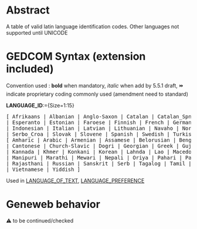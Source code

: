﻿# Abstract
A table of valid latin language identification codes.
Other languages not supported until UNICODE


# GEDCOM Syntax (extension included)
Convention used : **bold** when mandatory, _italic_ when add by 5.5.1 draft, &#x23E9; indicate proprietary coding commonly used (amendment need to standard)<br />

**LANGUAGE_ID**:={Size=1:15}
<pre>
[ Afrikaans | Albanian | Anglo-Saxon | Catalan | Catalan_Spn | Czech | Danish | Dutch | English
| Esperanto | Estonian | Faroese | Finnish | French | German | Hawaiian | Hungarian | Icelandic
| Indonesian | Italian | Latvian | Lithuanian | Navaho | Norwegian | Polish | Portuguese | Romanian
| Serbo_Croa | Slovak | Slovene | Spanish | Swedish | Turkish | Wendic ]
[ Amharic | Arabic | Armenian | Assamese | Belorusian | Bengali | Braj | Bulgarian | Burmese
| Cantonese | Church-Slavic | Dogri | Georgian | Greek | Gujarati | Hebrew | Hindi | Japanese
| Kannada | Khmer | Konkani | Korean | Lahnda | Lao | Macedonian | Maithili | Malayalam | Mandrin
| Manipuri | Marathi | Mewari | Nepali | Oriya | Pahari | Pali | Panjabi | Persian | Prakrit | Pusto
| Rajasthani | Russian | Sanskrit | Serb | Tagalog | Tamil | Telugu | Thai | Tibetan | Ukrainian | Urdu
| Vietnamese | Yiddish ]
</pre>
Used in <a href=Ged.LANGUAGE_OF_TEXT.md>LANGUAGE_OF_TEXT</a>, <a href=Ged.LANGUAGE_PREFERENCE.md>LANGUAGE_PREFERENCE</a><br />

# Geneweb behavior


:warning: to be continued/checked


